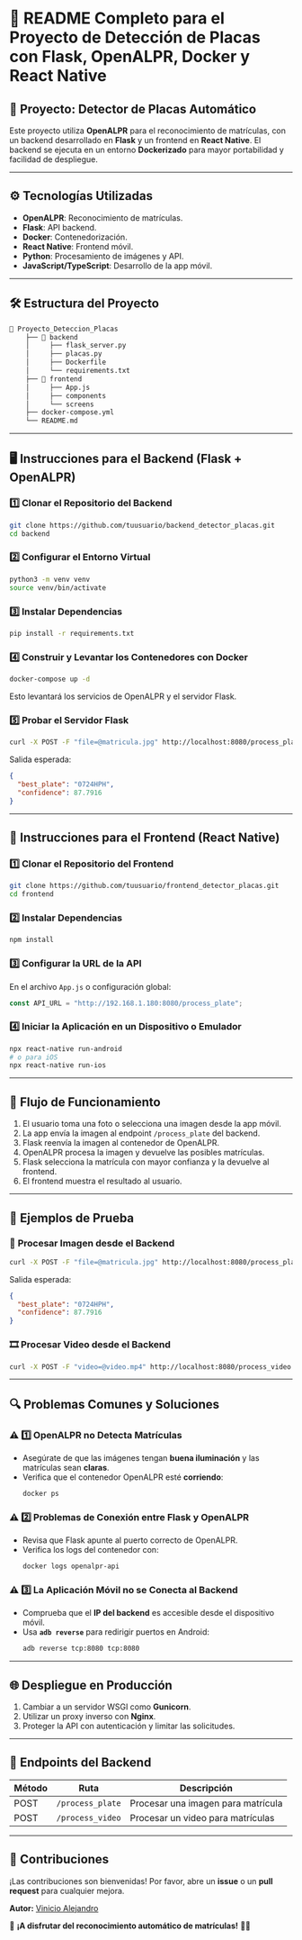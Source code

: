 # 📖 **README Completo para el Proyecto de Detección de Placas con Flask, OpenALPR, Docker y React Native**

## 🚗 **Proyecto: Detector de Placas Automático**

Este proyecto utiliza **OpenALPR** para el reconocimiento de matrículas, con un backend desarrollado en **Flask** y un frontend en **React Native**. El backend se ejecuta en un entorno **Dockerizado** para mayor portabilidad y facilidad de despliegue.

---

## ⚙️ **Tecnologías Utilizadas**

- **OpenALPR**: Reconocimiento de matrículas.
- **Flask**: API backend.
- **Docker**: Contenedorización.
- **React Native**: Frontend móvil.
- **Python**: Procesamiento de imágenes y API.
- **JavaScript/TypeScript**: Desarrollo de la app móvil.

---

## 🛠️ **Estructura del Proyecto**

```bash
📂 Proyecto_Deteccion_Placas
    ├── 📂 backend
    │     ├── flask_server.py
    │     ├── placas.py
    │     ├── Dockerfile
    │     └── requirements.txt
    ├── 📂 frontend
    │     ├── App.js
    │     ├── components
    │     └── screens
    ├── docker-compose.yml
    └── README.md
```

---

## 🖥️ **Instrucciones para el Backend (Flask + OpenALPR)**

### 1️⃣ **Clonar el Repositorio del Backend**
```bash
git clone https://github.com/tuusuario/backend_detector_placas.git
cd backend
```

### 2️⃣ **Configurar el Entorno Virtual**
```bash
python3 -m venv venv
source venv/bin/activate
```

### 3️⃣ **Instalar Dependencias**
```bash
pip install -r requirements.txt
```

### 4️⃣ **Construir y Levantar los Contenedores con Docker**
```bash
docker-compose up -d
```
Esto levantará los servicios de OpenALPR y el servidor Flask.

### 5️⃣ **Probar el Servidor Flask**
```bash
curl -X POST -F "file=@matricula.jpg" http://localhost:8080/process_plate
```
Salida esperada:
```json
{
  "best_plate": "0724HPH",
  "confidence": 87.7916
}
```

---

## 📱 **Instrucciones para el Frontend (React Native)**

### 1️⃣ **Clonar el Repositorio del Frontend**
```bash
git clone https://github.com/tuusuario/frontend_detector_placas.git
cd frontend
```

### 2️⃣ **Instalar Dependencias**
```bash
npm install
```

### 3️⃣ **Configurar la URL de la API**
En el archivo `App.js` o configuración global:
```javascript
const API_URL = "http://192.168.1.180:8080/process_plate";
```

### 4️⃣ **Iniciar la Aplicación en un Dispositivo o Emulador**
```bash
npx react-native run-android
# o para iOS
npx react-native run-ios
```

---

## 🎯 **Flujo de Funcionamiento**

1. El usuario toma una foto o selecciona una imagen desde la app móvil.
2. La app envía la imagen al endpoint `/process_plate` del backend.
3. Flask reenvía la imagen al contenedor de OpenALPR.
4. OpenALPR procesa la imagen y devuelve las posibles matrículas.
5. Flask selecciona la matrícula con mayor confianza y la devuelve al frontend.
6. El frontend muestra el resultado al usuario.

---

## 🚀 **Ejemplos de Prueba**

### 📸 **Procesar Imagen desde el Backend**
```bash
curl -X POST -F "file=@matricula.jpg" http://localhost:8080/process_plate
```
Salida esperada:
```json
{
  "best_plate": "0724HPH",
  "confidence": 87.7916
}
```

### 🎞️ **Procesar Video desde el Backend**
```bash
curl -X POST -F "video=@video.mp4" http://localhost:8080/process_video
```

---

## 🔍 **Problemas Comunes y Soluciones**

### ⚠️ 1️⃣ OpenALPR no Detecta Matrículas
- Asegúrate de que las imágenes tengan **buena iluminación** y las matrículas sean **claras**.
- Verifica que el contenedor OpenALPR esté **corriendo**:
  ```bash
  docker ps
  ```

### ⚠️ 2️⃣ Problemas de Conexión entre Flask y OpenALPR
- Revisa que Flask apunte al puerto correcto de OpenALPR.
- Verifica los logs del contenedor con:
  ```bash
  docker logs openalpr-api
  ```

### ⚠️ 3️⃣ La Aplicación Móvil no se Conecta al Backend
- Comprueba que el **IP del backend** es accesible desde el dispositivo móvil.
- Usa **`adb reverse`** para redirigir puertos en Android:
  ```bash
  adb reverse tcp:8080 tcp:8080
  ```

---

## 🌐 **Despliegue en Producción**

1. Cambiar a un servidor WSGI como **Gunicorn**.
2. Utilizar un proxy inverso con **Nginx**.
3. Proteger la API con autenticación y limitar las solicitudes.

---

## 🎯 **Endpoints del Backend**

| Método | Ruta             | Descripción                   |
|--------|------------------|-------------------------------|
| POST   | `/process_plate` | Procesar una imagen para matrícula |
| POST   | `/process_video` | Procesar un video para matrículas |

---

## 🤝 **Contribuciones**

¡Las contribuciones son bienvenidas! Por favor, abre un **issue** o un **pull request** para cualquier mejora.

**Autor:** [Vinicio Alejandro](https://github.com/tuusuario)

🚀 **¡A disfrutar del reconocimiento automático de matrículas!** 🚗💨

